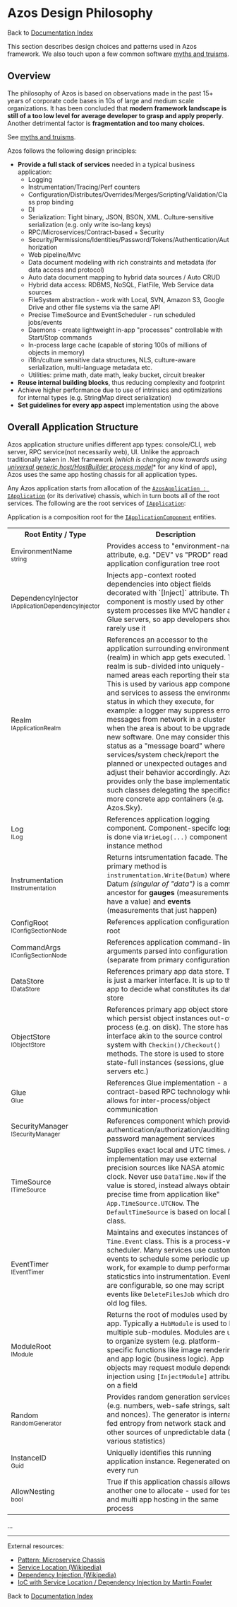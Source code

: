 # Azos Design Philosophy
Back to [Documentation Index](/src/documentation-index.md)

This section describes design choices and patterns used in Azos framework. We also touch upon
a few common software [myths and truisms](/src/truisms.md).


## Overview
The philosophy of Azos is based on observations made in the past 15+ years of corporate code bases in 10s of large and medium scale organizations. 
It has been concluded that **modern framework landscape is still of a too low level
for average developer to grasp and apply properly**. Another detrimental factor is **fragmentation and too many choices**.

See [myths and truisms](/src/truisms.md).

Azos follows the following design principles:
- **Provide a full stack of services** needed in a typical business application:
  - Logging
  - Instrumentation/Tracing/Perf counters
  - Configuration/Distributes/Overrides/Merges/Scripting/Validation/Class prop binding
  - DI
  - Serialization: Tight binary, JSON, BSON, XML. Culture-sensitive serialization (e.g. only write iso-lang keys)
  - RPC/Microservices/Contract-based + Security
  - Security/Permissions/Identities/Password/Tokens/Authentication/Authorization
  - Web pipeline/Mvc
  - Data document modeling with rich constraints and metadata (for data access and protocol)
  - Auto data document mapping to hybrid data sources / Auto CRUD
  - Hybrid data access: RDBMS, NoSQL, FlatFile, Web Service data sources
  - FileSystem abstraction - work with Local, SVN, Amazon S3, Google Drive and other file systems via the same API
  - Precise TimeSource and EventScheduler - run scheduled jobs/events
  - Daemons - create lightweight in-app "processes" controllable with Start/Stop commands
  - In-process large cache (capable of storing 100s of millions of objects in memory)
  - i18n/culture sensitive data structures, NLS, culture-aware serialization, multi-language metadata etc.
  - Utilities: prime math, date math, leaky bucket, circuit breaker 
- **Reuse internal building blocks**, thus reducing complexity and footprint
- Achieve higher performance due to use of intrinsics and optimizations for internal types (e.g. StringMap direct serialization)
- **Set guidelines for every app aspect** implementation using the above


## Overall Application Structure

Azos application structure unifies different app types: console/CLI, web server, RPC service(not necessarily web), UI.
Unlike the approach traditionally taken in .Net framework *(which is changing now towards using 
[universal generic host/HostBuilder process model](https://docs.microsoft.com/en-us/aspnet/core/fundamentals/host/generic-host?view=aspnetcore-2.1)**
for any kind of app), Azos uses the same app hosting chassis for all application types.

Any Azos application starts from allocation of the [`AzosApplication : IApplication`](/src/Azos/Apps/AzosApplication.cs) (or its derivative) chassis, which in turn boots all of the root services.
The following are the root services of [`IApplication`](/src/Azos/IApplication.cs):



Application is a composition root for the [`IApplicationComponent`](/src/Azos/Apps/ApplicationComponent.cs) entities.
<table>
<tr><th>Root Entity / Type</th><th>Description</th></tr>

<tr>
<td>EnvironmentName <br><sup>string<sup></td>
<td>
 Provides access to "environment-name" attribute, e.g. "DEV" vs "PROD" read of application configuration tree root
</td>
</tr>


<tr>
<td>DependencyInjector <br><sup>IApplicationDependencyInjector<sup></td>
<td>
 Injects app-context rooted dependencies into object fields decorated with `[Inject]` attribute. 
 This component is mostly used by other system processes like MVC handler and Glue servers, so app developers should 
 rarely use it
</td>
</tr>

<tr>
<td>Realm <br><sup>IApplicationRealm</sup></td>
<td>
 References an accessor to the application surrounding environment (realm) in which app gets executed.
 This realm is sub-divided into uniquely-named areas each reporting their status.
 This is used by various app components and services to assess the environment status in which they execute, for example:
 a logger may suppress error messages from network in a cluster when the area is about to be upgraded to new software.
 One may consider this status as a "message board" where services/system check/report the planned or unexpected outages and
 adjust their behavior accordingly. Azos provides only the base implementation of such classes delegating the specifics to more
 concrete app containers (e.g. Azos.Sky).
</td>
</tr>

<tr>
<td>Log <br><sup>ILog</sup></td>
<td>
 References application logging component. Component-specifc logging is done via <code>WrieLog(...)</code> component instance method
</td>
</tr>


<tr>
<td>Instrumentation <br><sup>IInstrumentation</sup> </td>
<td>
 Returns intsrumentation facade. The primary method is <code>instrumentation.Write(Datum)</code> where Datum <i>(singular of "data")</i> is a common ancestor 
 for <strong>gauges</strong> (measurements that have a value) and <strong>events</strong> (measurements that just happen)
</td>
</tr>


<tr>
<td>ConfigRoot<br><sup>IConfigSectionNode</sup></td>
<td>
 References application configuration tree root
</td>
</tr>

<tr>
<td>CommandArgs<br><sup>IConfigSectionNode</sup></td>
<td>
 References application command-line arguments parsed into configuration tree (separate from primary configuration)
</td>
</tr>

<tr>
<td>DataStore<br><sup>IDataStore</sup></td>
<td>
 References primary app data store. This is just a marker interface. It is up to the app to decide what constitutes its data store
</td>
</tr>

<tr>
<td>ObjectStore<br><sup>IObjectStore</sup></td>
<td>
 References primary app object store which persist object instances out-of-process (e.g. on disk). The store has an interface akin to 
the source control system with <code>Checkin()/Checkout()</code> methods. The store is used to store state-full instances (sessions, glue servers etc.)
</td>
</tr>

<tr>
<td>Glue<br><sup>Glue</sup></td>
<td>
 References Glue implementation - a contract-based RPC technology which allows for inter-process/object communication
</td>
</tr>


<tr>
<td>SecurityManager<br><sup>ISecurityManager</sup></td>
<td>
 References component which provides authentication/authorization/auditing/and password management services
</td>
</tr>

<tr>
<td>TimeSource<br><sup>ITimeSource</sup></td>
<td>
 Supplies exact local and UTC times. An implementation may use external precision sources like NASA atomic clock.
 Never use <code>DataTime.Now</code> if the value is stored, instead always obtain precise time from application like" <code>App.TimeSource.UTCNow</code>.
 The <code>DefaultTimeSource</code> is based on local Date class.
</td>
</tr>

<tr>
<td>EventTimer<br><sup>IEventTimer</sup></td>
<td>
 Maintains and executes instances of <code>Time.Event</code> class. This is a process-wide scheduler. Many services use custom
events to schedule some periodic update work, for example to dump performance staticstics into instrumentation. Events are configurable,
so one may script events like <code>DeleteFilesJob</code> which drops old log files.
</td>
</tr>

<tr>
<td>ModuleRoot<br><sup>IModule</sup></td>
<td>
Returns the root of modules used by the app. Typically a <code>HubModule</code> is used to host multiple sub-modules.
Modules are used to organize system (e.g. platform-specific functions like image rendering) and app logic (business logic).
App objects may request module dependency injection using <code>[InjectModule]</code> attribute on a field
</td>
</tr>

<tr>
<td>Random<br><sup>RandomGenerator</sup></td>
<td>
Provides random generation services (e.g. numbers, web-safe strings, salts and nonces). The generator is internally fed
entropy from network stack and other sources of unpredictable data (e.g. various statistics)
</td>
</tr>


<tr>
<td>InstanceID <br><sup>Guid<sup></td>
<td>
 Uniquelly identifies this running application instance. Regenerated on every run
</td>
</tr>

<tr>
<td>AllowNesting <br><sup>bool<sup></td>
<td>
 True if this application chassis allows another one to allocate - used for testing and multi app hosting in the same process
</td>
</tr>





</table>


...




----

External resources:
- [Pattern: Microservice Chassis](https://microservices.io/patterns/microservice-chassis.html)
- [Service Location (Wikipedia)](https://en.wikipedia.org/wiki/Service_locator_pattern)
- [Dependency Injection (Wikipedia)](https://en.wikipedia.org/wiki/Dependency_injection)
- [IoC with Service Location / Dependency Injection by Martin Fowler](https://martinfowler.com/articles/injection.html)

Back to [Documentation Index](/src/documentation-index.md)